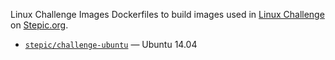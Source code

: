 Linux Challenge Images
Dockerfiles to build images used in [Linux Challenge](https://stepic.org/lesson/Step-Linux-9180/) on [Stepic.org](https://stepic.org/). 

* [`stepic/challenge-ubuntu`](https://registry.hub.docker.com/u/stepic/challenge-ubuntu/) — Ubuntu 14.04
